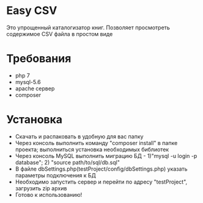 # Easy CSV
Это упрощенный каталогизатор книг. Позволяет просмотреть содержимое CSV файла в простом виде

# Требования
* php 7
* mysql-5.6
* apache сервер
* composer

# Установка
* Скачать и распаковать в удобную для вас папку
* Через консоль выполнить команду "composer install" в папке проекта; выполниться установка необходимых библиотек
* Через консоль MySQL выполнить миграцию БД - 1)"mysql -u login -p database"; 2) "source path/to/sql/db.sql"
* В файле dbSettings.php(testProject/config/dbSettings.php) указать параметры подключения к БД
* Необходимо запустить сервер и перейти по адресу "testProject", загрузить zip архив
* Готово к использованию!
